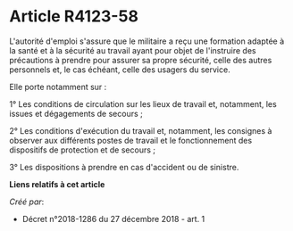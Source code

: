 # Article R4123-58

L'autorité d'emploi s'assure que le militaire a reçu une formation adaptée à la santé et à la sécurité au travail ayant pour
objet de l'instruire des précautions à prendre pour assurer sa propre sécurité, celle des autres personnels et, le cas
échéant, celle des usagers du service.

Elle porte notamment sur :

1° Les conditions de circulation sur les lieux de travail et, notamment, les issues et dégagements de secours ;

2° Les conditions d'exécution du travail et, notamment, les consignes à observer aux différents postes de travail et le
fonctionnement des dispositifs de protection et de secours ;

3° Les dispositions à prendre en cas d'accident ou de sinistre.

**Liens relatifs à cet article**

_Créé par_:

  - Décret n°2018-1286 du 27 décembre 2018 - art. 1
